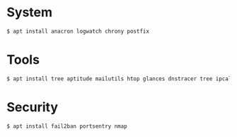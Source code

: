 # System
```sh
$ apt install anacron logwatch chrony postfix
```

# Tools
```sh
$ apt install tree aptitude mailutils htop glances dnstracer tree ipcalc jq 
```

# Security
```sh
$ apt install fail2ban portsentry nmap
```
